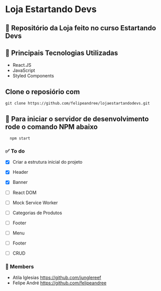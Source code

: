 # Loja Estartando Devs 

## :memo: Repositório da Loja feito no curso Estartando Devs ##

## :wrench: Principais Tecnologias Utilizadas
- React.JS
- JavaScript 
- Styled Components 

## Clone o reposiório com 
  
 ```
 git clone https://github.com/felipeandree/lojaestartandodevs.git
 ```
 
## :rocket: Para iniciar o servidor de desenvolvimento rode o comando NPM abaixo

```
  npm start
```

### :white_check_mark: To do

- [x] Criar a estrutura inicial do projeto 
- [x] Header
- [x] Banner 
- [ ] React DOM
- [ ] Mock Service Worker
- [ ] Categorias de Produtos
- [ ] Footer
- [ ] Menu
- [ ] Footer
- [ ] CRUD


### :handshake: Members 

  - Atila Iglesias https://github.com/junglereef
  - Felipe André https://github.com/felipeandree